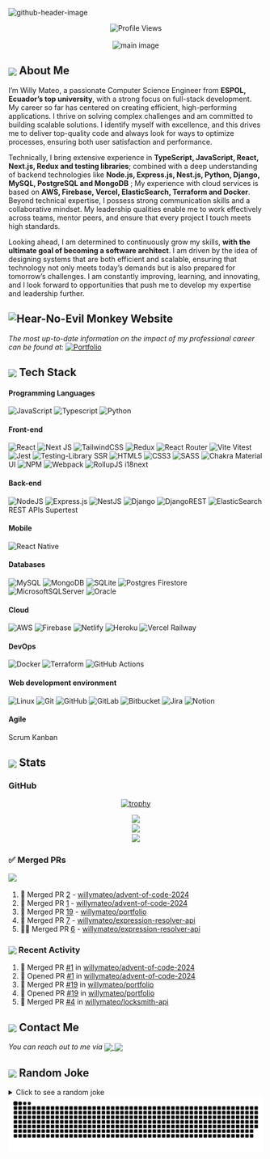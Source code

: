 ![github-header-image](https://github.com/user-attachments/assets/bcb7f63a-470b-4055-b1ff-915eecc06322)

<div align="center">
  <img src="https://komarev.com/ghpvc/?username=willymateo&color=brightgreen&style=for-the-badge" alt="Profile Views" style="height:21px;">
</div>

<br />

<div align="center">
 <img alt="main image" src="https://github.com/user-attachments/assets/4f27fa78-d9a2-4126-b732-1f0fc64c607b" />
</div>

## <img align ='center' src="https://i.giphy.com/media/v1.Y2lkPTc5MGI3NjExdjh2dDM4bDhyYzM5NmppaHJ6dG56Mmh3bTkyanFkdWRvZ3R1cGoycSZlcD12MV9pbnRlcm5hbF9naWZfYnlfaWQmY3Q9ZQ/LOnt6uqjD9OexmQJRB/giphy.gif" width="37" /> About Me

I’m Willy Mateo, a passionate Computer Science Engineer from
<strong> ESPOL, Ecuador’s top university</strong>, with a strong focus on full-stack
development. My career so far has centered on creating efficient, high-performing
applications. I thrive on solving complex challenges and am committed to building scalable
solutions. I identify myself with excellence, and this drives me to deliver top-quality code
and always look for ways to optimize processes, ensuring both user satisfaction and
performance.

Technically, I bring extensive experience in
<strong> TypeScript, JavaScript, React, Next.js, Redux and testing libraries</strong>;
combined with a deep understanding of backend technologies like
<strong>Node.js, Express.js, Nest.js, Python, Django, MySQL, PostgreSQL and MongoDB</strong>
; My experience with cloud services is based on
<strong> AWS, Firebase, Vercel, ElasticSearch, Terraform and Docker</strong>. Beyond
technical expertise, I possess strong communication skills and a collaborative mindset. My
leadership qualities enable me to work effectively across teams, mentor peers, and ensure
that every project I touch meets high standards.

Looking ahead, I am determined to continuously grow my skills,
<strong> with the ultimate goal of becoming a software architect</strong>. I am driven by
the idea of designing systems that are both efficient and scalable, ensuring that technology
not only meets today’s demands but is also prepared for tomorrow’s challenges. I am
constantly improving, learning, and innovating, and I look forward to opportunities that
push me to develop my expertise and leadership further.

## <img src="https://raw.githubusercontent.com/Tarikul-Islam-Anik/Animated-Fluent-Emojis/master/Emojis/Smilies/Hear-No-Evil%20Monkey.png" alt="Hear-No-Evil Monkey" width="29" /> Website

<p>
  <i>The most up-to-date information on the impact of my professional career can be found at: </i>

<a href="https://willymateo.vercel.app/">
    <img src="https://img.shields.io/badge/Portfolio-543DE0?style=for-the-badge&logo=About.me&logoColor=white" alt="Portfolio" style="height:22px;">
</a>
</p>

## <img align="center" src="https://github.com/ParthJohri/ParthJohri/blob/readME/icons/techstack.gif"  width="29"/> Tech Stack

#### Programming Languages

![JavaScript](https://img.shields.io/badge/javascript-%23323330.svg?style=for-the-badge&logo=javascript&logoColor=%23F7DF1E)
![Typescript](https://img.shields.io/badge/TypeScript-007ACC?style=for-the-badge&logo=typescript&logoColor=white)
![Python](https://img.shields.io/badge/python-3670A0?style=for-the-badge&logo=python&logoColor=ffdd54)

#### Front-end

![React](https://img.shields.io/badge/react-%2320232a.svg?style=for-the-badge&logo=react&logoColor=%2361DAFB)
![Next JS](https://img.shields.io/badge/Next-black?style=for-the-badge&logo=next.js&logoColor=white)
![TailwindCSS](https://img.shields.io/badge/tailwindcss-%2338B2AC.svg?style=for-the-badge&logo=tailwind-css&logoColor=white)
![Redux](https://img.shields.io/badge/redux-%23593d88.svg?style=for-the-badge&logo=redux&logoColor=white)
![React Router](https://img.shields.io/badge/React_Router-CA4245?style=for-the-badge&logo=react-router&logoColor=white)
![Vite](https://img.shields.io/badge/vite-%23646CFF.svg?style=for-the-badge&logo=vite&logoColor=white)
Vitest
![Jest](https://img.shields.io/badge/-jest-%23C21325?style=for-the-badge&logo=jest&logoColor=white)
![Testing-Library](https://img.shields.io/badge/-TestingLibrary-%23E33332?style=for-the-badge&logo=testing-library&logoColor=white)
SSR
![HTML5](https://img.shields.io/badge/html5-%23E34F26.svg?style=for-the-badge&logo=html5&logoColor=white)
![CSS3](https://img.shields.io/badge/css3-%231572B6.svg?style=for-the-badge&logo=css3&logoColor=white)
![SASS](https://img.shields.io/badge/SASS-hotpink.svg?style=for-the-badge&logo=SASS&logoColor=white)
![Chakra](https://img.shields.io/badge/chakra-%234ED1C5.svg?style=for-the-badge&logo=chakraui&logoColor=white)
Material UI
![NPM](https://img.shields.io/badge/NPM-%23CB3837.svg?style=for-the-badge&logo=npm&logoColor=white)
![Webpack](https://img.shields.io/badge/webpack-%238DD6F9.svg?style=for-the-badge&logo=webpack&logoColor=black)
![RollupJS](https://img.shields.io/badge/RollupJS-ef3335?style=for-the-badge&logo=rollup.js&logoColor=white)
i18next

#### Back-end

![NodeJS](https://img.shields.io/badge/node.js-6DA55F?style=for-the-badge&logo=node.js&logoColor=white)
![Express.js](https://img.shields.io/badge/express.js-%23404d59.svg?style=for-the-badge&logo=express&logoColor=%2361DAFB)
![NestJS](https://img.shields.io/badge/nestjs-%23E0234E.svg?style=for-the-badge&logo=nestjs&logoColor=white)
![Django](https://img.shields.io/badge/django-%23092E20.svg?style=for-the-badge&logo=django&logoColor=white)
![DjangoREST](https://img.shields.io/badge/DJANGO-REST-ff1709?style=for-the-badge&logo=django&logoColor=white&color=ff1709&labelColor=gray)
![ElasticSearch](https://img.shields.io/badge/-ElasticSearch-005571?style=for-the-badge&logo=elasticsearch)
REST APIs
Supertest

#### Mobile

![React Native](https://img.shields.io/badge/react_native-%2320232a.svg?style=for-the-badge&logo=react&logoColor=%2361DAFB)

#### Databases

![MySQL](https://img.shields.io/badge/mysql-%2300f.svg?style=for-the-badge&logo=mysql&logoColor=white)
![MongoDB](https://img.shields.io/badge/MongoDB-%234ea94b.svg?style=for-the-badge&logo=mongodb&logoColor=white)
![SQLite](https://img.shields.io/badge/sqlite-%2307405e.svg?style=for-the-badge&logo=sqlite&logoColor=white)
![Postgres](https://img.shields.io/badge/postgres-%23316192.svg?style=for-the-badge&logo=postgresql&logoColor=white)
Firestore
![MicrosoftSQLServer](https://img.shields.io/badge/Microsoft%20SQL%20Server-CC2927?style=for-the-badge&logo=microsoft%20sql%20server&logoColor=white)
![Oracle](https://img.shields.io/badge/Oracle-F80000?style=for-the-badge&logo=oracle&logoColor=white)

#### Cloud

![AWS](https://img.shields.io/badge/AWS-%23FF9900.svg?style=for-the-badge&logo=amazon-aws&logoColor=white)
![Firebase](https://img.shields.io/badge/firebase-%23039BE5.svg?style=for-the-badge&logo=firebase)
![Netlify](https://img.shields.io/badge/netlify-%23000000.svg?style=for-the-badge&logo=netlify&logoColor=#00C7B7)
![Heroku](https://img.shields.io/badge/heroku-%23430098.svg?style=for-the-badge&logo=heroku&logoColor=white)
![Vercel](https://img.shields.io/badge/vercel-%23000000.svg?style=for-the-badge&logo=vercel&logoColor=white)
Railway

#### DevOps

![Docker](https://img.shields.io/badge/docker-%230db7ed.svg?style=for-the-badge&logo=docker&logoColor=white)
![Terraform](https://img.shields.io/badge/terraform-%235835CC.svg?style=for-the-badge&logo=terraform&logoColor=white)
![GitHub Actions](https://img.shields.io/badge/github%20actions-%232671E5.svg?style=for-the-badge&logo=githubactions&logoColor=white)

#### Web development environment

![Linux](https://img.shields.io/badge/Linux-FCC624?style=for-the-badge&logo=linux&logoColor=black)
![Git](https://img.shields.io/badge/git-%23F05033.svg?style=for-the-badge&logo=git&logoColor=white)
![GitHub](https://img.shields.io/badge/github-%23121011.svg?style=for-the-badge&logo=github&logoColor=white)
![GitLab](https://img.shields.io/badge/gitlab-%23181717.svg?style=for-the-badge&logo=gitlab&logoColor=white)
![Bitbucket](https://img.shields.io/badge/bitbucket-%230047B3.svg?style=for-the-badge&logo=bitbucket&logoColor=white)
![Jira](https://img.shields.io/badge/jira-%230A0FFF.svg?style=for-the-badge&logo=jira&logoColor=white)
![Notion](https://img.shields.io/badge/Notion-%23000000.svg?style=for-the-badge&logo=notion&logoColor=white)

#### Agile

Scrum
Kanban

## <img align="center" src="https://github.com/ParthJohri/ParthJohri/blob/readME/icons/stats.gif"  width="32"/> Stats

### GitHub

  <div align="center">

[![trophy](https://github-profile-trophy.vercel.app/?username=willymateo&column=4&theme=dracula&no-bg=true&margin-w=10&margin-h=10)](https://github.com/ryo-ma/github-profile-trophy)

![](https://github-readme-streak-stats.herokuapp.com/?user=willymateo&theme=tokyonight&hide_border=false&count_private=true)<br/>
![](https://github-readme-stats.vercel.app/api/top-langs/?username=willymateo&theme=tokyonight&hide_border=false&include_all_commits=true&count_private=true&layout=compact&count_private=true)<br/>
![](https://github-readme-activity-graph.vercel.app/graph?username=willymateo&theme=tokyo-night&count_private=true)

  </div>

### ✅ Merged PRs

<!--Start Count Merged PRs-->
  <span><img src="https://img.shields.io/badge/Total_Merged_PRs-115-1877F2?style=for-the-badge"></span>
<!--Finish Count Merged PRs-->

<!--Start Merged PRs-->
1. 🥳 Merged PR [2](https://github.com/willymateo/advent-of-code-2024/pull/2) - [willymateo/advent-of-code-2024](https://github.com/willymateo/advent-of-code-2024)
2. 🎉 Merged PR [1](https://github.com/willymateo/advent-of-code-2024/pull/1) - [willymateo/advent-of-code-2024](https://github.com/willymateo/advent-of-code-2024)
3. 🎊 Merged PR [19](https://github.com/willymateo/portfolio/pull/19) - [willymateo/portfolio](https://github.com/willymateo/portfolio)
4. 🥂 Merged PR [7](https://github.com/willymateo/expression-resolver-api/pull/7) - [willymateo/expression-resolver-api](https://github.com/willymateo/expression-resolver-api)
5. 🙌🏼 Merged PR [6](https://github.com/willymateo/expression-resolver-api/pull/6) - [willymateo/expression-resolver-api](https://github.com/willymateo/expression-resolver-api)
<!--Finish Merged PRs-->

### <img align="center" src="https://github.com/ParthJohri/ParthJohri/blob/readME/icons/activity.gif"  width="25"/> Recent Activity

<!--START_SECTION:activity-->

1. 🎉 Merged PR [#1](https://github.com/willymateo/advent-of-code-2024/pull/1) in [willymateo/advent-of-code-2024](https://github.com/willymateo/advent-of-code-2024)
2. 💪 Opened PR [#1](https://github.com/willymateo/advent-of-code-2024/pull/1) in [willymateo/advent-of-code-2024](https://github.com/willymateo/advent-of-code-2024)
3. 🎉 Merged PR [#19](https://github.com/willymateo/portfolio/pull/19) in [willymateo/portfolio](https://github.com/willymateo/portfolio)
4. 💪 Opened PR [#19](https://github.com/willymateo/portfolio/pull/19) in [willymateo/portfolio](https://github.com/willymateo/portfolio)
5. 🎉 Merged PR [#4](https://github.com/willymateo/locksmith-api/pull/4) in [willymateo/locksmith-api](https://github.com/willymateo/locksmith-api)
<!--END_SECTION:activity-->

## <img align="center" src="https://github.com/ParthJohri/ParthJohri/blob/readME/icons/Contact.gif"  width="37"/> Contact Me

<p>
 <i>You can reach out to me via</i>
<a href="mailto:matheoowilly@gmail.com">
     <img align="center" src="https://github.com/ParthJohri/ParthJohri/blob/readME/icons/Gmail.gif"  width="100"/>
 </a>

  <a href="https://www.linkedin.com/in/willymateo">
    <img align="center" src="https://github.com/ParthJohri/ParthJohri/blob/readME/icons/Linkedin.gif" width="70"/>
  </a>
</p>

## <img align ='center' src='https://media2.giphy.com/media/UQDSBzfyiBKvgFcSTw/giphy.gif?cid=ecf05e47p3cd513axbek3f56ti3jzizq8hincw20jauyyfyw&rid=giphy.gif' width ='37' /> Random Joke

<details>
  <summary>Click to see a random joke</summary>
  <div align="center">

![Jokes Card](https://readme-jokes.vercel.app/api?theme=halloween)

  </div>
</details>

<picture>
  <source media="(prefers-color-scheme: dark)" srcset="https://raw.githubusercontent.com/willymateo/willymateo/output/github-contribution-grid-snake-dark.svg" />
  <source media="(prefers-color-scheme: light)" srcset="https://raw.githubusercontent.com/willymateo/willymateo/output/github-contribution-grid-snake.svg" />
  <img alt="github-snake" src="https://raw.githubusercontent.com/platane/platane/output/github-contribution-grid-snake.svg" />
</picture>
